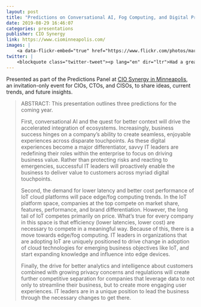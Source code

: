 ```yaml
---
layout: post
title: "Predictions on Conversational AI, Fog Computing, and Digital Privacy"
date: 2019-08-29 16:46:07
categories: presentations
publisher: CIO Synergy
link: https://www.ciominneapolis.com/
images: |
    <a data-flickr-embed="true" href="https://www.flickr.com/photos/markbenson/albums/72157712849412532" title="2019 CIO Synergy in Minneapolis"><img src="https://live.staticflickr.com/65535/49446208883_2845de4fe9_z.jpg" width="640" height="353" alt="2019 CIO Synergy in Minneapolis"></a><script async src="//embedr.flickr.com/assets/client-code.js" charset="utf-8"></script>
twitter: | 
    <blockquote class="twitter-tweet"><p lang="en" dir="ltr">Had a great experience at the CIOMinneapolis2019 learning and collaborating with other leaders in highlighting areas of regulation compliance and women inclusion and empowerment in the IT space. Ongoing attention to these areas is definitely a must. <a href="https://t.co/GmQd0EzH85">pic.twitter.com/GmQd0EzH85</a></p>&mdash; Fadi Fadhil (@FadiFadhil_Taie) <a href="https://twitter.com/FadiFadhil_Taie/status/1168930696288768001?ref_src=twsrc%5Etfw">September 3, 2019</a></blockquote> <script async src="https://platform.twitter.com/widgets.js" charset="utf-8"></script>
---
```


Presented as part of the Predictions Panel at [CIO Synergy in Minneapolis][ln1], an invitation-only event for CIOs, CTOs, and CISOs, to share ideas, current trends, and future insights.

> ABSTRACT: This presentation outlines three predictions for the coming year.
> 
> First, conversational AI and the quest for better context will drive the accelerated integration of ecosystems. Increasingly, business success hinges on a company’s ability to create seamless, enjoyable experiences across disparate touchpoints. As these digital experiences become a major differentiator, savvy IT leaders are redefining their roles within the enterprise to focus on driving business value. Rather than protecting risks and reacting to emergencies, successful IT leaders will proactively enable the business to deliver value to customers across myriad digital touchpoints.
> 
> Second, the demand for lower latency and better cost performance of IoT cloud platforms will pace edge/fog computing trends. In the IoT platform space, companies at the top compete on market share, features, performance, and brand differentiation. However, the long tail of IoT competes primarily on price. What’s true for every company in this space is that efficiency (lower latencies, lower cost) are necessary to compete in a meaningful way. Because of this, there is a move towards edge/fog computing. IT leaders in organizations that are adopting IoT are uniquely positioned to drive change in adoption of cloud technologies for emerging business objectives like IoT, and start expanding knowledge and influence into edge devices.
> 
> Finally, the drive for better analytics and intelligence about customers combined with growing privacy concerns and regulations will create further competitive separation for companies that leverage data to not only to streamline their business, but to create more engaging user experiences. IT leaders are in a unique position to lead the business through the necessary changes to get there.

[ln1]: https://www.ciominneapolis.com/

